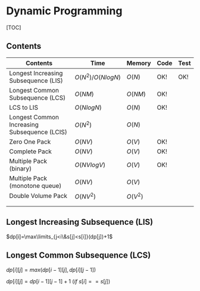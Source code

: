 # Dynamic Programming



[TOC]



## Contents

| Contents                                     | Time               | Memory   | Code | Test |
| -------------------------------------------- | ------------------ | -------- | ---- | ---- |
| Longest Increasing Subsequence (LIS)         | $O(N^2) /O(NlogN)$ | $O(N)$   | OK!  | OK!  |
| Longest Common Subsequence (LCS)             | $O(NM)$            | $O(NM)$  | OK!  |      |
| LCS to LIS                                   | $O(NlogN)$         | $O(N)$   | OK!  |      |
| Longest Common Increasing Subsequence (LCIS) | $O(N^2)$           | $O(N)$   |      |      |
| Zero One Pack                                | $O(NV)$            | $O(V)$   | OK!  |      |
| Complete Pack                                | $O(NV)$            | $O(V)$   | OK!  |      |
| Multiple Pack (binary)                       | $O(NVlogV)$        | $O(V)$   | OK!  |      |
| Multiple Pack (monotone queue)               | $O(NV)$            | $O(V)$   |      |      |
| Double Volume Pack                           | $O(NV^2)$          | $O(V^2)$ |      |      |
|                                              |                    |          |      |      |
|                                              |                    |          |      |      |



## Longest Increasing Subsequence (LIS)

$dp[i]=\max\limits_{j<i\&s[j]<s[i]}(dp[j])+1$



## Longest Common Subsequence (LCS)

$dp[i][j]=max(dp[i-1][j],dp[i][j-1])$

$dp[i][j]=dp[i-1][j-1]+1 \ (if \ s[i]==s[j])$

